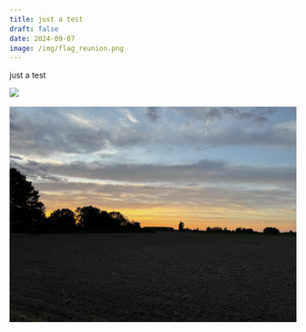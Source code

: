 ```yaml
---
title: just a test
draft: false
date: 2024-09-07
image: /img/flag_reunion.png
---
```

just a test

![](/img/24-09-02-16-54-21-2501.jpg)

![](/img/24-08-29-20-32-05-2484.jpg)
